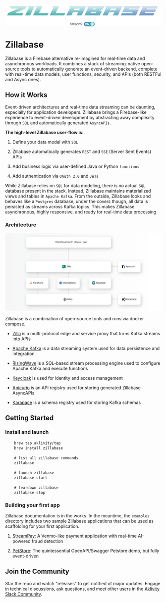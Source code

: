 <div align="center">
  <img src="./assets/images/zillabase-banner-white.png" width="750">
</div>

# Zillabase

Zillabase is a Firebase alternative re-imagined for real-time data and asynchronous workloads. It combines a stack of streaming-native open-source tools to automatically generate an event-driven backend, complete with real-time data models, user functions, security, and APIs (both RESTFul and Async ones).

## How it Works

Event-driven architectures and real-time data streaming can be daunting, especially for application developers. Zillabase brings a Firebase-like experience to event-driven development by abstracting away complexity through `SQL` and automatically generated `AsyncAPIs`. 

**The high-level Zillabase user-flow is:**

1) Define your data model with `SQL`

2) Zillabase automatically generates `REST` and `SSE` (Server Sent Events) APIs 

3) Add business logic via user-defined Java or Python `functions`

4) Add authentication via `OAuth 2.0` and `JWTs`
  
While Zillabase relies on `SQL` for data modeling, there is no actual `SQL` database present in the stack. Instead, Zillabase maintains materialized views and tables in `Apache Kafka`. From the outside, Zillabase looks and behaves like a `Postgres` database, under the covers though, all data is persisted as streams across Kafka topics. This makes Zillabase asynchronous, highly responsive, and ready for real-time data processing.

### Architecture

<div align="center">
  <img src="./assets/images/zillabase-diagram.png">
</div>

Zillabase is a combination of open-source tools and runs via docker compose.

* [Zilla](https://github.com/aklivity/zilla) is a multi-protocol edge and service proxy that turns Kafka streams into APIs

* [Apache Kafka](https://github.com/apache/kafka) is a data streaming system used for data persistence and integration

* [RisingWave](https://github.com/risingwavelabs/risingwave) is a SQL-based stream processing engine used to configure Apache Kafka and execute functions

* [Keycloak](https://github.com/keycloak/keycloak) is used for identity and access management

* [Apicurio](https://github.com/Apicurio/apicurio-registry) is an API registry used for storing generated Zillabase AsyncAPIs

* [Karapace](https://github.com/Aiven-Open/karapace) is a schema registry used for storing Kafka schemas

## Getting Started

### Install and launch

```
    brew tap aklivity/tap 
    brew install zillabase

    # list all zillabase commands
    zillabase

    # launch zillabase
    zillabase start

    # teardown zillabase
    zillabase stop
```

### Building your first app

Zillabase documentation is in the works. In the meantime, the `examples` directory includes two sample Zillabase applications that can be used as scaffolding for your first application. 

1) [StreamPay](https://github.com/aklivity/zillabase/tree/develop/examples/streampay): A Venmo-like payment application with real-time AI-powered fraud detection

2) [PetStore](https://github.com/aklivity/zillabase/tree/develop/examples/petstore): The quintessential OpenAPI/Swagger Petstore demo, but fully event-driven

## Join the Community

Star the repo and watch "releases" to get notified of major updates. Engage in technical discussions, ask questions, and meet other users in the [Aklivity Slack Community](https://github.com/aklivity/zilla/blob/develop/LICENSE-AklivityCommunity).
